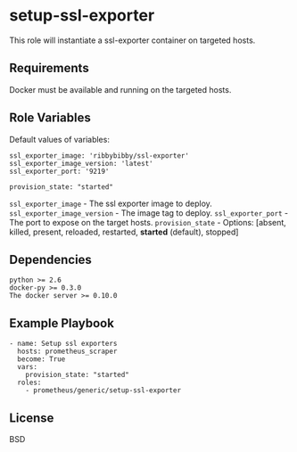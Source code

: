 setup-ssl-exporter
==================

This role will instantiate a ssl-exporter container on targeted hosts.

Requirements
------------

Docker must be available and running on the targeted hosts.

Role Variables
--------------
Default values of variables:
```
ssl_exporter_image: 'ribbybibby/ssl-exporter'
ssl_exporter_image_version: 'latest'
ssl_exporter_port: '9219'

provision_state: "started"
```
`ssl_exporter_image` - The ssl exporter image to deploy.
`ssl_exporter_image_version` - The image tag to deploy.
`ssl_exporter_port` - The port to expose on the target hosts.
`provision_state` - Options: [absent, killed, present, reloaded, restarted, **started** (default), stopped]


Dependencies
------------
```
python >= 2.6
docker-py >= 0.3.0
The docker server >= 0.10.0
```

Example Playbook
----------------
```
- name: Setup ssl exporters
  hosts: prometheus_scraper
  become: True
  vars:
    provision_state: "started"
  roles:
    - prometheus/generic/setup-ssl-exporter
```

License
-------

BSD
